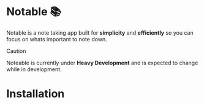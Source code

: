 # Notable 📚
Notable is a note taking app built for **simplicity** and **efficiently** so you can focus on whats important to note down.

> [!CAUTION]
> Noteable is currently under **Heavy Development** and is expected to change while in development.

# Installation